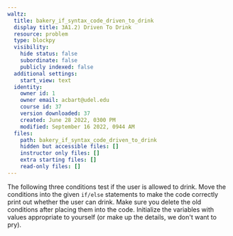 ```yaml
---
waltz:
  title: bakery_if_syntax_code_driven_to_drink
  display title: 3A1.2) Driven To Drink
  resource: problem
  type: blockpy
  visibility:
    hide status: false
    subordinate: false
    publicly indexed: false
  additional settings:
    start_view: text
  identity:
    owner id: 1
    owner email: acbart@udel.edu
    course id: 37
    version downloaded: 37
    created: June 28 2022, 0300 PM
    modified: September 16 2022, 0944 AM
  files:
    path: bakery_if_syntax_code_driven_to_drink
    hidden but accessible files: []
    instructor only files: []
    extra starting files: []
    read-only files: []
---
```

<p>The following three conditions test if the user is allowed to drink. Move the conditions into the given <code>if/else</code> statements to make the code correctly print out whether the user can drink. Make sure you delete the old conditions after placing them into the code. Initialize the variables with values appropriate to yourself (or make up the details, we don't want to pry).</p>